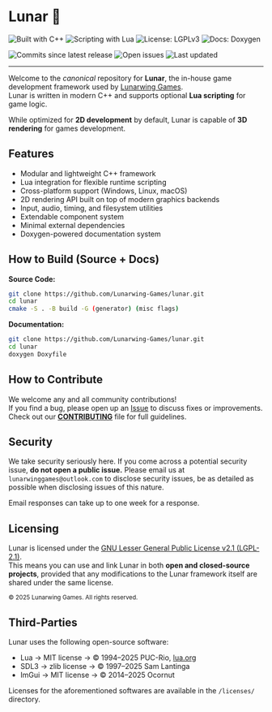 # Lunar 💫

<!-- Language badges are pretty cool, license and docs too -->
![Built with C++](https://img.shields.io/badge/Built_with-C%2B%2B-pink?logo=cplusplus&logoColor=%23FFFFFF)
![Scripting with Lua](https://img.shields.io/badge/Scripting_with-Lua-blue?logo=lua&logoColor=%23FFFFFF)
![License: LGPLv3](https://img.shields.io/badge/License-LGPLv3-green?logo=gnu&logoColor=%23FFFFFF)
![Docs: Doxygen](https://img.shields.io/badge/Docs-Doxygen-blueviolet?logo=readthedocs&logoColor=%23FFFFFF)

<!-- Build targets, just Windows x86_64, Linux x86_64, and MacOS-latest (arm64) -->
<!-- COMING SOON (ish) -->

<!-- Misc badges such as 'commits since release X' or 'total issues', etc.. -->
![Commits since latest release](https://img.shields.io/github/commits-since/Lunarwing-Games/lunar/latest?color=violet)
![Open issues](https://img.shields.io/github/issues/Lunarwing-Games/lunar?color=orange)
![Last updated](https://img.shields.io/github/last-commit/Lunarwing-Games/lunar?color=brightgreen)

---

Welcome to the *canonical* repository for **Lunar**, the in-house game development framework used by [Lunarwing Games](https://github.com/Lunarwing-Games).  
Lunar is written in modern C++ and supports optional **Lua scripting** for game logic.  

While optimized for **2D development** by default, Lunar is capable of **3D rendering** for games development.

## Features

- Modular and lightweight C++ framework
- Lua integration for flexible runtime scripting
- Cross-platform support (Windows, Linux, macOS)
- 2D rendering API built on top of modern graphics backends
- Input, audio, timing, and filesystem utilities
- Extendable component system
- Minimal external dependencies
- Doxygen-powered documentation system

## How to Build (Source + Docs)
<!-- Docs use Doxygen, since that's fast and really good for organizing -->

**Source Code:**
```bash
git clone https://github.com/Lunarwing-Games/lunar.git
cd lunar
cmake -S . -B build -G (generator) (misc flags)
```

**Documentation:**
```bash
git clone https://github.com/Lunarwing-Games/lunar.git
cd lunar
doxygen Doxyfile
```

## How to Contribute

We welcome any and all community contributions! \
If you find a bug, please open up an [Issue](https://github.com/Lunarwing-Games/lunar/issues) to discuss fixes or improvements. \
Check out our **[CONTRIBUTING](./CONTRIBUTING.md)** file for full guidelines.

## Security

We take security seriously here. If you come across a potential security issue, **do not open a public issue.** Please email us at `lunarwinggames@outlook.com` to disclose security issues, be as detailed as possible when disclosing issues of this nature.

Email responses can take up to one week for a response.

## Licensing

Lunar is licensed under the [GNU Lesser General Public License v2.1 (LGPL-2.1)](./LICENSE). \
This means you can use and link Lunar in both **open and closed-source projects**, provided that any modifications to the Lunar framework itself are shared under the same license.

<sub>© 2025 Lunarwing Games. All rights reserved.</sub>

## Third-Parties

Lunar uses the following open-source software:
 * Lua $\rightarrow$ MIT license $\rightarrow$ © 1994–2025 PUC-Rio, [lua.org](https://lua.org)
 * SDL3 $\rightarrow$ zlib license $\rightarrow$ © 1997–2025 Sam Lantinga
 * ImGui $\rightarrow$ MIT license $\rightarrow$ © 2014–2025 Ocornut

Licenses for the aforementioned softwares are available in the `/licenses/` directory.

